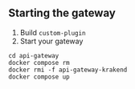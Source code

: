 ## Starting the gateway

1. Build `custom-plugin`
4. Start your gateway

```shell
cd api-gateway
docker compose rm
docker rmi -f api-gateway-krakend
docker compose up
```